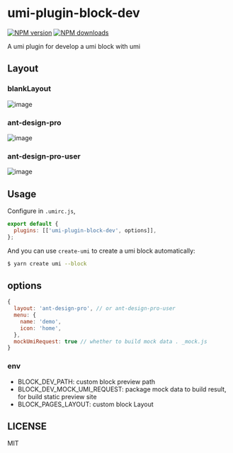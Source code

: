 # umi-plugin-block-dev

[![NPM version](https://img.shields.io/npm/v/umi-plugin-block-dev.svg?style=flat)](https://npmjs.org/package/umi-plugin-block-dev) [![NPM downloads](http://img.shields.io/npm/dm/umi-plugin-block-dev.svg?style=flat)](https://npmjs.org/package/umi-plugin-block-dev)

A umi plugin for develop a umi block with umi

## Layout

### blankLayout

![image](https://user-images.githubusercontent.com/8186664/59409733-83d23a80-8de9-11e9-9a0b-e41b8b4ce5a8.png)

### ant-design-pro

![image](https://user-images.githubusercontent.com/8186664/59409669-52f20580-8de9-11e9-8f4f-23ee873efe1b.png)

### ant-design-pro-user

![image](https://user-images.githubusercontent.com/8186664/59409597-1f16e000-8de9-11e9-8993-e68ec1b4da0e.png)

## Usage

Configure in `.umirc.js`,

```js
export default {
  plugins: [['umi-plugin-block-dev', options]],
};
```

And you can use `create-umi` to create a umi block automatically:

```sh
$ yarn create umi --block
```

## options

```js
{
  layout: 'ant-design-pro', // or ant-design-pro-user
  menu: {
    name: 'demo',
    icon: 'home',
  },
  mockUmiRequest: true // whether to build mock data . _mock.js
}
```

### env

- BLOCK_DEV_PATH: custom block preview path
- BLOCK_DEV_MOCK_UMI_REQUEST: package mock data to build result, for build static preview site
- BLOCK_PAGES_LAYOUT: custom block Layout

## LICENSE

MIT
